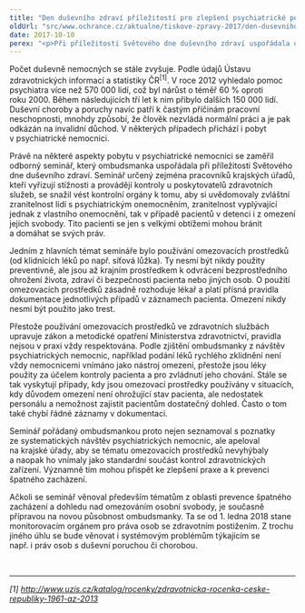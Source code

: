 ```yaml
---
title: "Den duševního zdraví příležitostí pro zlepšení psychiatrické péče"
oldUrl: "src/www.ochrance.cz/aktualne/tiskove-zpravy-2017/den-dusevniho-zdravi-prilezitosti-pro-zlepseni-psychiatricke-pece"
date: 2017-10-10
perex: "<p>Při příležitosti Světového dne duševního zdraví uspořádala ombudsmanka seminář, s cílem zlepšit kontrolní činnost krajských úřadů v psychiatrických nemocnicích. Úředníci by díky němu měli lépe porozumět právním i klinickým problémům a svými kontrolami pak přispívat k prevenci špatného zacházení s pacienty s psychiatrickým onemocněním.</p>"
---
```


<!-- imported from the old website -->

<p>Počet duševně nemocných se stále zvyšuje. Podle údajů Ústavu zdravotnických informací a statistiky ČR<sup>[1]</sup>. V roce 2012 vyhledalo pomoc psychiatra více než 570 000 lidí, což byl nárůst o téměř 60 % oproti roku 2000. Během následujících tří let k nim přibylo dalších 150 000 lidí. Duševní choroby a poruchy navíc patří k častým příčinám pracovní neschopnosti, mnohdy způsobí, že člověk nezvládá normální práci a je pak odkázán na invalidní důchod. V některých případech přichází i pobyt v psychiatrické nemocnici.</p> <p>Právě na některé aspekty pobytu v psychiatrické nemocnici se zaměřil odborný seminář, který ombudsmanka uspořádala při příležitosti Světového dne duševního zdraví. Seminář určený zejména pracovníků krajských úřadů, kteří vyřizují stížnosti a provádějí kontroly u poskytovatelů zdravotních služeb, se snažil vést kontrolní orgány k tomu, aby si uvědomovaly zvláštní zranitelnost lidí s psychiatrickým onemocněním, zranitelnost vyplývající jednak z vlastního onemocnění, tak v případě pacientů v detenci i z omezení jejich svobody. Tito pacienti se jen s velkými obtížemi mohou bránit a domáhat se svých práv.</p> <p>Jedním z hlavních témat semináře bylo používání omezovacích prostředků (od klidnících léků po např. síťová lůžka). Ty nesmí být nikdy použity preventivně, ale jsou až krajním prostředkem k odvrácení bezprostředního ohrožení života, zdraví či bezpečnosti pacienta nebo jiných osob. O použití omezovacích prostředků zásadně rozhoduje lékař a platí přísná pravidla dokumentace jednotlivých případů v záznamech pacienta. Omezení nikdy nesmí být použito jako trest.</p> <p>Přestože používání omezovacích prostředků ve zdravotních službách upravuje zákon a metodické opatření Ministerstva zdravotnictví, pravidla nejsou v praxi vždy respektována. Podle zjištění ombudsmanky z návštěv psychiatrických nemocnic, například podání léků rychlého zklidnění není vždy nemocnicemi vnímáno jako nástroj omezení, přestože jsou léky použity za účelem kontroly pacienta a pro zvládnutí jeho chování. Stále se tak vyskytují případy, kdy jsou omezovací prostředky používány v situacích, kdy důvodem omezení není ohrožující stav pacienta, ale nedostatek personálu a nemožnost zajistit pacientům dostatečný dohled. Často o tom také chybí řádné záznamy v dokumentaci.</p> <p>Seminář pořádaný ombudsmankou proto nejen seznamoval s poznatky ze systematických návštěv psychiatrických nemocnic, ale apeloval na krajské úřady, aby se tématu omezovacích prostředků nevyhýbaly a naopak ho vnímaly jako standardní součást kontrol zdravotnických zařízení. Významně tím mohou přispět ke zlepšení praxe a k prevenci špatného zacházení.</p> <p>Ačkoli se seminář věnoval především tématům z oblasti prevence špatného zacházení a dohledu nad omezováním osobní svobody, je současně přípravou na novou působnost ombudsmanky. Ta se od 1. ledna 2018 stane monitorovacím orgánem pro práva osob se zdravotním postižením. Z trochu jiného úhlu se bude věnovat i systémovým problémům týkajícím se např. i práv osob s duševní poruchou či chorobou.</p> <br /> <hr /> <p><i>[1] <a title="Otevření do nového okna" href="http://www.uzis.cz/katalog/rocenky/zdravotnicka-rocenka-ceske-republiky-1961-az-2013" target="_blank">http://www.uzis.cz/katalog/rocenky/zdravotnicka-rocenka-ceske-republiky-1961-az-2013</a> <img alt="" src="https://www.ochrance.cz/typo3/ext/od_linkdesc/icons/external.gif" class="od_linkdesc_icon_external" /></i></p>
